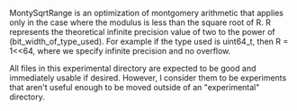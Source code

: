 MontySqrtRange is an optimization of montgomery arithmetic that applies only in the case where the modulus is less than the square root of R.  R represents the theoretical infinite precision value of two to the power of (bit_width_of_type_used).  For example if the type used is uint64_t, then R = 1<<64, where we specify infinite precision and no overflow.

All files in this experimental directory are expected to be good and immediately usable if desired.  However, I consider them to be experiments that aren't useful enough to be moved outside of an "experimental" directory.
